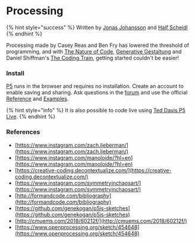 # Processing

{% hint style="success" %}
Written by [Jonas Johansson](https://jonasjohansson.se/) and [Half Scheidl](https://hscheidl.com/)
{% endhint %}

Processing made by Casey Reas and Ben Fry has lowered the threshold of programming, and with [The Nature of Code](http://natureofcode.com/), [Generative Gestaltung](http://www.generative-gestaltung.de/2/) and Daniel Shiffman's [The Coding Train](https://www.youtube.com/user/shiffman/videos), getting started couldn't be easier!

### Install

[P5](https://editor.p5js.org/) runs in the browser and requires no installation. Create an account to enable saving and sharing. Ask questions in the [forum](https://discourse.processing.org/) and use the official [Reference](https://p5js.org/reference/) and [Examples](https://p5js.org/examples/).

{% hint style="info" %}
It is also possible to code live using [Ted Davis P5 Live](https://teddavis.org/p5live/).
{% endhint %}

### References

* [https://www.instagram.com/zach.lieberman/](https://www.instagram.com/zach.lieberman/)
* [https://www.instagram.com/manoloide/?hl=en](https://www.instagram.com/manoloide/?hl=en)
* [https://creative-coding.decontextualize.com/](https://creative-coding.decontextualize.com/)
* [https://www.instagram.com/symmetryinchaosart/](https://www.instagram.com/symmetryinchaosart/)
* [http://formandcode.com/bibliography](http://formandcode.com/bibliography)
* [https://github.com/genekogan/p5js-sketches](https://github.com/genekogan/p5js-sketches)
* [http://cmuems.com/2018/60212f/](http://cmuems.com/2018/60212f/)
* [https://www.openprocessing.org/sketch/454648](https://www.openprocessing.org/sketch/454648)

